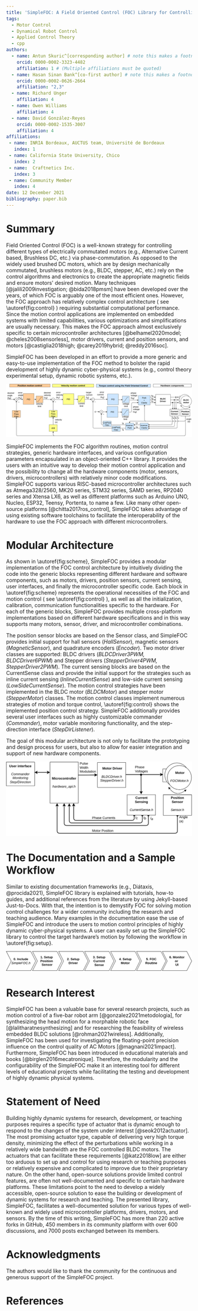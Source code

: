 ```yaml
---
title: 'SimpleFOC: A Field Oriented Control (FOC) Library for Controlling Brushless Direct Current (BLDC) and Stepper Motors'
tags: 
  - Motor Control
  - Dynamical Robot Control
  - Applied Control Theory
  - cpp
authors:
  - name: Antun Skuric^[corresponding author] # note this makes a footnote saying 'co-first author'
    orcid: 0000-0002-3323-4482
    affiliation: 1 # (Multiple affiliations must be quoted)
  - name: Hasan Sinan Bank^[co-first author] # note this makes a footnote saying 'co-first author'
    orcid: 0000-0002-0626-2664
    affiliation: "2,3"
  - name: Richard Unger
    affiliation: 4
  - name: Owen Williams
    affiliation: 4
  - name: David González-Reyes
    orcid: 0000-0002-1535-3007
    affiliation: 4
affiliations:
 - name: INRIA Bordeaux, AUCTUS team, Université de Bordeaux
   index: 1
 - name: California State University, Chico
   index: 2
 - name:  Craftnetics Inc.
   index: 3
 - name: Community Member
   index: 4
date: 12 December 2021
bibliography: paper.bib
---
```


# Summary

Field Oriented Control (FOC) is a well-known strategy for controlling different types of electrically commutated motors (e.g., Alternative Current based, Brushless DC, etc.) via phase-commutation. As opposed to the widely used brushed DC motors, which are by design mechanically commutated, brushless motors (e.g., BLDC, stepper, AC, etc.) rely on the control algorithms and electronics to create the appropriate magnetic fields and ensure motors' desired motion. Many techniques [@jalili2009investigation; @bida2018pmsm] have been developed over the years, of which FOC is arguably one of the most efficient ones. However, the FOC approach has relatively complex control architecture ( see \autoref{fig:control} ) requiring substantial computational performance. Since the motion control applications are implemented on embedded systems with limited capabilities, various optimizations and simplifications are usually necessary. This makes the FOC approach almost exclusively specific to certain microcontroller architectures [@belhamel2020model; @cheles2008sensorless], motor drivers, current and position sensors, and motors [@castiglia2018high; @carey2019hybrid; @reddy2016soc].

SimpleFOC has been developed in an effort to provide a more generic and easy-to-use implementation of the FOC method to bolster the rapid development of highly dynamic cyber-physical systems (e.g., control theory experimental setup, dynamic robotic systems, etc.). 

![Overview of a typical motion control architecture based on the Field Oriented Control method. \label{fig:control}](control.png)

SimpleFOC implements the FOC algorithm routines, motion control strategies, generic hardware interfaces, and various configuration parameters encapsulated in an object-oriented C++ library. It provides the users with an intuitive way to develop their motion control application and the possibility to change all the hardware components (motor, sensors, drivers, microcontrollers) with relatively minor code modifications. SimpleFOC supports various RISC-based microcontroller architectures such as Atmega328/2560, MK20 series, STM32 series, SAMD series, RP2040 series and Xtensa LX6, as well as different platforms such as Arduino UNO, Nucleo, ESP32, Teensy, Portenta, to name a few.  Like many other open-source platforms [@chitta2017ros_control], SimpleFOC takes advantage of using existing software toolchains to facilitate the interoperability of the hardware to use the FOC approach with different microcontrollers. 



# Modular Architecture

As shown in \autoref{fig:scheme}, SimpleFOC provides a modular implementation of the FOC control architecture by intuitively dividing the code into the generic blocks representing different hardware and software components, such as motors, drivers, position sensors, current sensing, user interfaces, and finally the microcontroller specific code.  Each block in \autoref{fig:scheme} represents the operational necessities of the FOC and motion control ( see \autoref{fig:control} ), as well as all the initialization, calibration, communication functionalities specific to the hardware. For each of the generic blocks, SimpleFOC provides multiple cross-platform implementations based on different hardware specifications and in this way supports many motors, sensor, driver, and microcontroller combinations. 

The position sensor blocks are based on the Sensor class, and SimpleFOC provides initial support for hall sensors (*HallSensor*), magnetic sensors (*MagneticSensor*), and quadrature encoders (*Encoder*). Two motor driver classes are supported: BLDC drivers (*BLDCDriver3PWM, BLDCDriver6PWM*) and Stepper drivers (*StepperDriver4PWM, StepperDriver2PWM*). The current sensing blocks are based on the CurrentSense class and provide the initial support for the strategies such as inline current sensing (*InlineCurrentSense*)  and low-side current sensing (*LowSideCurrentSense*). The motion control strategies have been implemented in the BLDC motor (*BLDCMotor*) and stepper motor (*StepperMotor*) classes. The motion control classes implement numerous strategies of motion and torque control, \autoref{fig:control} shows the implemented position control strategy. SimpleFOC additionally provides several user interfaces such as highly customizable commander (*Commander*), motor variable monitoring functionality, and the step-direction interface (*StepDirListener*).

The goal of this modular architecture is not only to facilitate the prototyping and design process for users, but also to allow for easier integration and support of new hardware components.

![ SimpleFOC modular architecture overview \label{fig:scheme}](architecture.png)

# The Documentation and a Sample Workflow
Similar to existing documentation frameworks (e.g., Diátaxis, @procida2021), SimpleFOC library is explained with tutorials, how-to guides, and additional references from the literature by using Jekyll-based Just-to-Docs. With that, the intention is to demystify FOC for solving motion control challenges for a wider community including the research and teaching audience. Many examples in the documentation ease the use of SimpleFOC and introduce the users to motion control principles of highly dynamic cyber-physical systems. A user can easily set up the SimpleFOC library to control the target hardware’s motion by following the workflow in \autoref{fig:setup}.

![Simplistic workflow to control BLDC motors with simpleFOC \label{fig:setup}](setup.png)

# Research Interest
SimpleFOC has been a valuable base for several research projects, such as motion control of a five-bar robot arm [@gonzalez2021metodologia], for synthesizing the head motion for a morphable robotic face [@lalitharatnesynthesizing] and for researching the feasibility of wireless embedded BLDC solutions [@rohman2021wireless]. Additionally, SimpleFOC has been used for investigating the floating-point precision influence on the control quality of AC Motors [@magnani2021impact]. Furthermore, SimpleFOC has been introduced in educational materials and books [@birglen2016mecatronique]. Therefore, the modularity and the configurability of the SimpleFOC make it an interesting tool for different levels of educational projects while facilitating the testing and development of highly dynamic physical systems.

# Statement of Need
Building highly dynamic systems for research, development, or teaching purposes requires a specific type of actuator that is dynamic enough to respond to the changes of the system under interest [@seok2012actuator]. The most promising actuator type, capable of delivering very high torque density, minimizing the effect of the perturbations while working in a relatively wide bandwidth are the FOC controlled BLDC motors. The actuators that can facilitate these requirements [@katz2018low] are either too arduous to set up and control for using research or teaching purposes or relatively expensive and complicated to improve due to their proprietary nature. On the other hand, open-source solutions provide limited control features, are often not well-documented and specific to certain hardware platforms. These limitations point to the need to develop a widely accessible, open-source solution to ease the building or development of dynamic systems for research and teaching. The presented library, SimpleFOC, facilitates a well-documented solution for various types of well-known and widely used microcontroller platforms, drivers, motors, and sensors. By the time of this writing, SimpleFOC has more than 220 active forks in GitHub, 450 members in its community platform with over 600 discussions, and 7000 posts exchanged between its members.

# Acknowledgments
The authors would like to thank the community for the continuous and generous support of the SimpleFOC project.

# References
